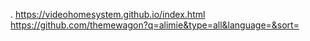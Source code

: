 .
https://videohomesystem.github.io/index.html
https://github.com/themewagon?q=alimie&type=all&language=&sort=
